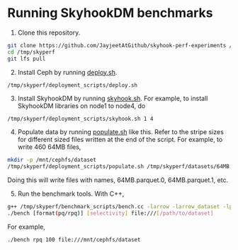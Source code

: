 # Running SkyhookDM benchmarks

1. Clone this repository.
```bash
git clone https://github.com/JayjeetAtGithub/skyhook-perf-experiments /tmp/skyperf
cd /tmp/skyperf
git lfs pull
```

2. Install Ceph by running [deploy.sh](./deployment_scripts/deploy.sh).
```bash
/tmp/skyperf/deployment_scripts/deploy.sh
```

3. Install SkyhookDM by running [skyhook.sh](./deployment_scripts/skyhook.sh). For example, to install SkyhookDM libraries on node1 to node4, do
```
/tmp/skyperf/deployment_scripts/skyhook.sh 1 4 
```

4. Populate data by running [populate.sh](./deployment_scripts/populate.sh) like this. Refer to the stripe sizes for different sized files written at the end of the script. For example, to write 460 64MB files,
```bash
mkdir -p /mnt/cephfs/dataset
/tmp/skyperf/deployment_scripts/populate.sh /tmp/skyperf/datasets/64MB.parquet /mnt/cephfs/dataset/64MB.parquet 0 460 67108864
```

Doing this will write files with names, 64MB.parquet.0, 64MB.parquet.1, etc.

5. Run the benchmark tools. 
With C++,
```bash
g++ /tmp/skyperf/benchmark_scripts/bench.cc -larrow -larrow_dataset -lparquet -o bench
./bench [format(pq/rpq)] [selectivity] file:///[/path/to/dataset]
```

For example,
```bash
./bench rpq 100 file:///mnt/cephfs/dataset 
``` 
